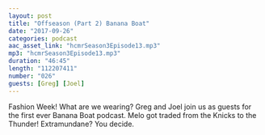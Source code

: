 ```yaml
---
layout: post
title: "Offseason (Part 2) Banana Boat"
date: "2017-09-26"
categories: podcast
aac_asset_link: "hcmrSeason3Episode13.mp3"
mp3: "hcmrSeason3Episode13.mp3"
duration: "46:45"
length: "112207411"
number: "026"
guests: [Greg] [Joel]
---
```


Fashion Week! What are we wearing? Greg and Joel join us as guests for the first ever Banana Boat podcast. Melo got traded from the Knicks to the Thunder! Extramundane? You decide.
